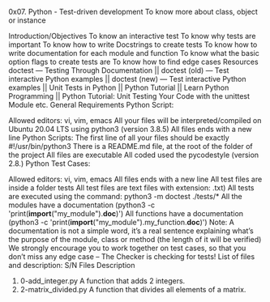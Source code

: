 0x07. Python - Test-driven development
To know more about class, object or instance

Introduction/Objectives
To know an interactive test
To know why tests are important
To know how to write Docstrings to create tests
To know how to write documentation for each module and function
To know what the basic option flags to create tests are
To know how to find edge cases
Resources
doctest — Testing Through Documentation || doctest (old) — Test interactive Python examples || doctest (new) — Test interactive Python examples || Unit Tests in Python || Python Tutorial || Learn Python Programming || Python Tutorial: Unit Testing Your Code with the unittest Module etc.
General Requirements
Python Script:

Allowed editors: vi, vim, emacs
All your files will be interpreted/compiled on Ubuntu 20.04 LTS using python3 (version 3.8.5)
All files ends with a new line
Python Scripts: The first line of all your files should be exactly #!/usr/bin/python3
There is a README.md file, at the root of the folder of the project
All files are executable
All coded used the pycodestyle (version 2.8.)
Python Test Cases:

Allowed editors: vi, vim, emacs
All files ends with a new line
All test files are inside a folder tests
All test files are text files with extension: .txt)
All tests are executed using the command: python3 -m doctest ./tests/*
All the modules have a documentation (python3 -c 'print(__import__("my_module").__doc__)')
All functions have a documentation (python3 -c 'print(__import__("my_module").my_function.__doc__)') Note: A documentation is not a simple word, it’s a real sentence explaining what’s the purpose of the module, class or method (the length of it will be verified) We strongly encourage you to work together on test cases, so that you don’t miss any edge case – The Checker is checking for tests!
List of files and description:
S/N	Files	Description
1.	0-add_integer.py	A function that adds 2 integers.
2.	2-matrix_divided.py	A function that divides all elements of a matrix.
